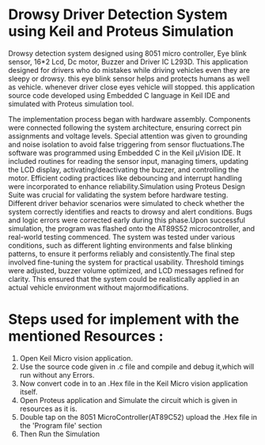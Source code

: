 # Drowsy Driver Detection System using Keil and Proteus Simulation
Drowsy detection system designed using 8051 micro controller, Eye blink sensor,  16*2 Lcd, Dc motor,  Buzzer and Driver IC L293D.  This application designed for drivers who do mistakes while driving vehicles even they are sleepy or drowsy. this eye blink sensor helps and protects humans as well  as vehicle. whenever driver close eyes vehicle will stopped. this application source code developed using Embedded C language in Keil IDE and simulated with Proteus simulation tool.

The implementation process began with hardware assembly. Components were connected following the system architecture, ensuring correct pin assignments and voltage levels. Special attention was given to grounding and noise isolation to avoid false triggering from sensor fluctuations.The software was programmed using Embedded C in the Keil µVision IDE. It included routines for reading the sensor input, managing timers, updating the LCD display, activating/deactivating the buzzer, and controlling the motor. Efficient coding practices like debouncing and interrupt handling were incorporated to enhance reliability.Simulation using Proteus Design Suite was crucial for validating the system before hardware testing. Different driver behavior scenarios were simulated to check whether the system correctly identifies and reacts to drowsy and alert conditions. Bugs and logic errors were corrected early during this phase.Upon successful simulation, the program was flashed onto the AT89S52 microcontroller, and real-world testing commenced. The system was tested under various conditions, such as different lighting environments and false blinking patterns, to ensure it performs reliably and consistently.The final step involved fine-tuning the system for practical usability. Threshold timings were adjusted, buzzer volume optimized, and LCD messages refined for clarity. This ensured that the system could be realistically applied in an actual vehicle environment without majormodifications.

# Steps used for implement with the mentioned Resources :
1. Open Keil Micro vision application.
2. Use the source code given in .c file and compile and debug it,which will run without any Errors. 
3. Now convert code in to an .Hex file in the Keil Micro vision application itself.
4. Open Proteus application and Simulate the circuit which is given in resources as it is.
5. Double tap on the 8051 MicroController(AT89C52) upload the .Hex file in the 'Program file' section
6. Then Run the Simulation 
